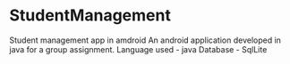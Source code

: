 # StudentManagement
Student management app in amdroid
An android application developed in java for a group assignment.
Language used - java 
Database - SqlLite
